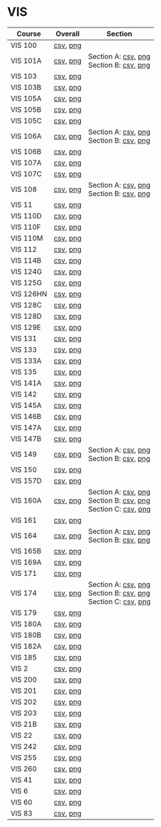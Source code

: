 # VIS

| Course | Overall | Section |
| ------ | ------- | ------- |
| VIS 100 | [csv](https://github.com/UCSD-Historical-Enrollment-Data/2025Winter/blob/main/overall/VIS%20100.csv), [png](https://raw.githubusercontent.com/UCSD-Historical-Enrollment-Data/2025Winter/main/plot_overall/VIS%20100.png) |  |
| VIS 101A | [csv](https://github.com/UCSD-Historical-Enrollment-Data/2025Winter/blob/main/overall/VIS%20101A.csv), [png](https://raw.githubusercontent.com/UCSD-Historical-Enrollment-Data/2025Winter/main/plot_overall/VIS%20101A.png) | Section A: [csv](https://github.com/UCSD-Historical-Enrollment-Data/2025Winter/blob/main/section/VIS%20101A_A.csv), [png](https://raw.githubusercontent.com/UCSD-Historical-Enrollment-Data/2025Winter/main/plot_section/VIS%20101A_A.png)<br>Section B: [csv](https://github.com/UCSD-Historical-Enrollment-Data/2025Winter/blob/main/section/VIS%20101A_B.csv), [png](https://raw.githubusercontent.com/UCSD-Historical-Enrollment-Data/2025Winter/main/plot_section/VIS%20101A_B.png) |
| VIS 103 | [csv](https://github.com/UCSD-Historical-Enrollment-Data/2025Winter/blob/main/overall/VIS%20103.csv), [png](https://raw.githubusercontent.com/UCSD-Historical-Enrollment-Data/2025Winter/main/plot_overall/VIS%20103.png) |  |
| VIS 103B | [csv](https://github.com/UCSD-Historical-Enrollment-Data/2025Winter/blob/main/overall/VIS%20103B.csv), [png](https://raw.githubusercontent.com/UCSD-Historical-Enrollment-Data/2025Winter/main/plot_overall/VIS%20103B.png) |  |
| VIS 105A | [csv](https://github.com/UCSD-Historical-Enrollment-Data/2025Winter/blob/main/overall/VIS%20105A.csv), [png](https://raw.githubusercontent.com/UCSD-Historical-Enrollment-Data/2025Winter/main/plot_overall/VIS%20105A.png) |  |
| VIS 105B | [csv](https://github.com/UCSD-Historical-Enrollment-Data/2025Winter/blob/main/overall/VIS%20105B.csv), [png](https://raw.githubusercontent.com/UCSD-Historical-Enrollment-Data/2025Winter/main/plot_overall/VIS%20105B.png) |  |
| VIS 105C | [csv](https://github.com/UCSD-Historical-Enrollment-Data/2025Winter/blob/main/overall/VIS%20105C.csv), [png](https://raw.githubusercontent.com/UCSD-Historical-Enrollment-Data/2025Winter/main/plot_overall/VIS%20105C.png) |  |
| VIS 106A | [csv](https://github.com/UCSD-Historical-Enrollment-Data/2025Winter/blob/main/overall/VIS%20106A.csv), [png](https://raw.githubusercontent.com/UCSD-Historical-Enrollment-Data/2025Winter/main/plot_overall/VIS%20106A.png) | Section A: [csv](https://github.com/UCSD-Historical-Enrollment-Data/2025Winter/blob/main/section/VIS%20106A_A.csv), [png](https://raw.githubusercontent.com/UCSD-Historical-Enrollment-Data/2025Winter/main/plot_section/VIS%20106A_A.png)<br>Section B: [csv](https://github.com/UCSD-Historical-Enrollment-Data/2025Winter/blob/main/section/VIS%20106A_B.csv), [png](https://raw.githubusercontent.com/UCSD-Historical-Enrollment-Data/2025Winter/main/plot_section/VIS%20106A_B.png) |
| VIS 106B | [csv](https://github.com/UCSD-Historical-Enrollment-Data/2025Winter/blob/main/overall/VIS%20106B.csv), [png](https://raw.githubusercontent.com/UCSD-Historical-Enrollment-Data/2025Winter/main/plot_overall/VIS%20106B.png) |  |
| VIS 107A | [csv](https://github.com/UCSD-Historical-Enrollment-Data/2025Winter/blob/main/overall/VIS%20107A.csv), [png](https://raw.githubusercontent.com/UCSD-Historical-Enrollment-Data/2025Winter/main/plot_overall/VIS%20107A.png) |  |
| VIS 107C | [csv](https://github.com/UCSD-Historical-Enrollment-Data/2025Winter/blob/main/overall/VIS%20107C.csv), [png](https://raw.githubusercontent.com/UCSD-Historical-Enrollment-Data/2025Winter/main/plot_overall/VIS%20107C.png) |  |
| VIS 108 | [csv](https://github.com/UCSD-Historical-Enrollment-Data/2025Winter/blob/main/overall/VIS%20108.csv), [png](https://raw.githubusercontent.com/UCSD-Historical-Enrollment-Data/2025Winter/main/plot_overall/VIS%20108.png) | Section A: [csv](https://github.com/UCSD-Historical-Enrollment-Data/2025Winter/blob/main/section/VIS%20108_A.csv), [png](https://raw.githubusercontent.com/UCSD-Historical-Enrollment-Data/2025Winter/main/plot_section/VIS%20108_A.png)<br>Section B: [csv](https://github.com/UCSD-Historical-Enrollment-Data/2025Winter/blob/main/section/VIS%20108_B.csv), [png](https://raw.githubusercontent.com/UCSD-Historical-Enrollment-Data/2025Winter/main/plot_section/VIS%20108_B.png) |
| VIS 11 | [csv](https://github.com/UCSD-Historical-Enrollment-Data/2025Winter/blob/main/overall/VIS%2011.csv), [png](https://raw.githubusercontent.com/UCSD-Historical-Enrollment-Data/2025Winter/main/plot_overall/VIS%2011.png) |  |
| VIS 110D | [csv](https://github.com/UCSD-Historical-Enrollment-Data/2025Winter/blob/main/overall/VIS%20110D.csv), [png](https://raw.githubusercontent.com/UCSD-Historical-Enrollment-Data/2025Winter/main/plot_overall/VIS%20110D.png) |  |
| VIS 110F | [csv](https://github.com/UCSD-Historical-Enrollment-Data/2025Winter/blob/main/overall/VIS%20110F.csv), [png](https://raw.githubusercontent.com/UCSD-Historical-Enrollment-Data/2025Winter/main/plot_overall/VIS%20110F.png) |  |
| VIS 110M | [csv](https://github.com/UCSD-Historical-Enrollment-Data/2025Winter/blob/main/overall/VIS%20110M.csv), [png](https://raw.githubusercontent.com/UCSD-Historical-Enrollment-Data/2025Winter/main/plot_overall/VIS%20110M.png) |  |
| VIS 112 | [csv](https://github.com/UCSD-Historical-Enrollment-Data/2025Winter/blob/main/overall/VIS%20112.csv), [png](https://raw.githubusercontent.com/UCSD-Historical-Enrollment-Data/2025Winter/main/plot_overall/VIS%20112.png) |  |
| VIS 114B | [csv](https://github.com/UCSD-Historical-Enrollment-Data/2025Winter/blob/main/overall/VIS%20114B.csv), [png](https://raw.githubusercontent.com/UCSD-Historical-Enrollment-Data/2025Winter/main/plot_overall/VIS%20114B.png) |  |
| VIS 124G | [csv](https://github.com/UCSD-Historical-Enrollment-Data/2025Winter/blob/main/overall/VIS%20124G.csv), [png](https://raw.githubusercontent.com/UCSD-Historical-Enrollment-Data/2025Winter/main/plot_overall/VIS%20124G.png) |  |
| VIS 125G | [csv](https://github.com/UCSD-Historical-Enrollment-Data/2025Winter/blob/main/overall/VIS%20125G.csv), [png](https://raw.githubusercontent.com/UCSD-Historical-Enrollment-Data/2025Winter/main/plot_overall/VIS%20125G.png) |  |
| VIS 126HN | [csv](https://github.com/UCSD-Historical-Enrollment-Data/2025Winter/blob/main/overall/VIS%20126HN.csv), [png](https://raw.githubusercontent.com/UCSD-Historical-Enrollment-Data/2025Winter/main/plot_overall/VIS%20126HN.png) |  |
| VIS 128C | [csv](https://github.com/UCSD-Historical-Enrollment-Data/2025Winter/blob/main/overall/VIS%20128C.csv), [png](https://raw.githubusercontent.com/UCSD-Historical-Enrollment-Data/2025Winter/main/plot_overall/VIS%20128C.png) |  |
| VIS 128D | [csv](https://github.com/UCSD-Historical-Enrollment-Data/2025Winter/blob/main/overall/VIS%20128D.csv), [png](https://raw.githubusercontent.com/UCSD-Historical-Enrollment-Data/2025Winter/main/plot_overall/VIS%20128D.png) |  |
| VIS 129E | [csv](https://github.com/UCSD-Historical-Enrollment-Data/2025Winter/blob/main/overall/VIS%20129E.csv), [png](https://raw.githubusercontent.com/UCSD-Historical-Enrollment-Data/2025Winter/main/plot_overall/VIS%20129E.png) |  |
| VIS 131 | [csv](https://github.com/UCSD-Historical-Enrollment-Data/2025Winter/blob/main/overall/VIS%20131.csv), [png](https://raw.githubusercontent.com/UCSD-Historical-Enrollment-Data/2025Winter/main/plot_overall/VIS%20131.png) |  |
| VIS 133 | [csv](https://github.com/UCSD-Historical-Enrollment-Data/2025Winter/blob/main/overall/VIS%20133.csv), [png](https://raw.githubusercontent.com/UCSD-Historical-Enrollment-Data/2025Winter/main/plot_overall/VIS%20133.png) |  |
| VIS 133A | [csv](https://github.com/UCSD-Historical-Enrollment-Data/2025Winter/blob/main/overall/VIS%20133A.csv), [png](https://raw.githubusercontent.com/UCSD-Historical-Enrollment-Data/2025Winter/main/plot_overall/VIS%20133A.png) |  |
| VIS 135 | [csv](https://github.com/UCSD-Historical-Enrollment-Data/2025Winter/blob/main/overall/VIS%20135.csv), [png](https://raw.githubusercontent.com/UCSD-Historical-Enrollment-Data/2025Winter/main/plot_overall/VIS%20135.png) |  |
| VIS 141A | [csv](https://github.com/UCSD-Historical-Enrollment-Data/2025Winter/blob/main/overall/VIS%20141A.csv), [png](https://raw.githubusercontent.com/UCSD-Historical-Enrollment-Data/2025Winter/main/plot_overall/VIS%20141A.png) |  |
| VIS 142 | [csv](https://github.com/UCSD-Historical-Enrollment-Data/2025Winter/blob/main/overall/VIS%20142.csv), [png](https://raw.githubusercontent.com/UCSD-Historical-Enrollment-Data/2025Winter/main/plot_overall/VIS%20142.png) |  |
| VIS 145A | [csv](https://github.com/UCSD-Historical-Enrollment-Data/2025Winter/blob/main/overall/VIS%20145A.csv), [png](https://raw.githubusercontent.com/UCSD-Historical-Enrollment-Data/2025Winter/main/plot_overall/VIS%20145A.png) |  |
| VIS 146B | [csv](https://github.com/UCSD-Historical-Enrollment-Data/2025Winter/blob/main/overall/VIS%20146B.csv), [png](https://raw.githubusercontent.com/UCSD-Historical-Enrollment-Data/2025Winter/main/plot_overall/VIS%20146B.png) |  |
| VIS 147A | [csv](https://github.com/UCSD-Historical-Enrollment-Data/2025Winter/blob/main/overall/VIS%20147A.csv), [png](https://raw.githubusercontent.com/UCSD-Historical-Enrollment-Data/2025Winter/main/plot_overall/VIS%20147A.png) |  |
| VIS 147B | [csv](https://github.com/UCSD-Historical-Enrollment-Data/2025Winter/blob/main/overall/VIS%20147B.csv), [png](https://raw.githubusercontent.com/UCSD-Historical-Enrollment-Data/2025Winter/main/plot_overall/VIS%20147B.png) |  |
| VIS 149 | [csv](https://github.com/UCSD-Historical-Enrollment-Data/2025Winter/blob/main/overall/VIS%20149.csv), [png](https://raw.githubusercontent.com/UCSD-Historical-Enrollment-Data/2025Winter/main/plot_overall/VIS%20149.png) | Section A: [csv](https://github.com/UCSD-Historical-Enrollment-Data/2025Winter/blob/main/section/VIS%20149_A.csv), [png](https://raw.githubusercontent.com/UCSD-Historical-Enrollment-Data/2025Winter/main/plot_section/VIS%20149_A.png)<br>Section B: [csv](https://github.com/UCSD-Historical-Enrollment-Data/2025Winter/blob/main/section/VIS%20149_B.csv), [png](https://raw.githubusercontent.com/UCSD-Historical-Enrollment-Data/2025Winter/main/plot_section/VIS%20149_B.png) |
| VIS 150 | [csv](https://github.com/UCSD-Historical-Enrollment-Data/2025Winter/blob/main/overall/VIS%20150.csv), [png](https://raw.githubusercontent.com/UCSD-Historical-Enrollment-Data/2025Winter/main/plot_overall/VIS%20150.png) |  |
| VIS 157D | [csv](https://github.com/UCSD-Historical-Enrollment-Data/2025Winter/blob/main/overall/VIS%20157D.csv), [png](https://raw.githubusercontent.com/UCSD-Historical-Enrollment-Data/2025Winter/main/plot_overall/VIS%20157D.png) |  |
| VIS 160A | [csv](https://github.com/UCSD-Historical-Enrollment-Data/2025Winter/blob/main/overall/VIS%20160A.csv), [png](https://raw.githubusercontent.com/UCSD-Historical-Enrollment-Data/2025Winter/main/plot_overall/VIS%20160A.png) | Section A: [csv](https://github.com/UCSD-Historical-Enrollment-Data/2025Winter/blob/main/section/VIS%20160A_A.csv), [png](https://raw.githubusercontent.com/UCSD-Historical-Enrollment-Data/2025Winter/main/plot_section/VIS%20160A_A.png)<br>Section B: [csv](https://github.com/UCSD-Historical-Enrollment-Data/2025Winter/blob/main/section/VIS%20160A_B.csv), [png](https://raw.githubusercontent.com/UCSD-Historical-Enrollment-Data/2025Winter/main/plot_section/VIS%20160A_B.png)<br>Section C: [csv](https://github.com/UCSD-Historical-Enrollment-Data/2025Winter/blob/main/section/VIS%20160A_C.csv), [png](https://raw.githubusercontent.com/UCSD-Historical-Enrollment-Data/2025Winter/main/plot_section/VIS%20160A_C.png) |
| VIS 161 | [csv](https://github.com/UCSD-Historical-Enrollment-Data/2025Winter/blob/main/overall/VIS%20161.csv), [png](https://raw.githubusercontent.com/UCSD-Historical-Enrollment-Data/2025Winter/main/plot_overall/VIS%20161.png) |  |
| VIS 164 | [csv](https://github.com/UCSD-Historical-Enrollment-Data/2025Winter/blob/main/overall/VIS%20164.csv), [png](https://raw.githubusercontent.com/UCSD-Historical-Enrollment-Data/2025Winter/main/plot_overall/VIS%20164.png) | Section A: [csv](https://github.com/UCSD-Historical-Enrollment-Data/2025Winter/blob/main/section/VIS%20164_A.csv), [png](https://raw.githubusercontent.com/UCSD-Historical-Enrollment-Data/2025Winter/main/plot_section/VIS%20164_A.png)<br>Section B: [csv](https://github.com/UCSD-Historical-Enrollment-Data/2025Winter/blob/main/section/VIS%20164_B.csv), [png](https://raw.githubusercontent.com/UCSD-Historical-Enrollment-Data/2025Winter/main/plot_section/VIS%20164_B.png) |
| VIS 165B | [csv](https://github.com/UCSD-Historical-Enrollment-Data/2025Winter/blob/main/overall/VIS%20165B.csv), [png](https://raw.githubusercontent.com/UCSD-Historical-Enrollment-Data/2025Winter/main/plot_overall/VIS%20165B.png) |  |
| VIS 169A | [csv](https://github.com/UCSD-Historical-Enrollment-Data/2025Winter/blob/main/overall/VIS%20169A.csv), [png](https://raw.githubusercontent.com/UCSD-Historical-Enrollment-Data/2025Winter/main/plot_overall/VIS%20169A.png) |  |
| VIS 171 | [csv](https://github.com/UCSD-Historical-Enrollment-Data/2025Winter/blob/main/overall/VIS%20171.csv), [png](https://raw.githubusercontent.com/UCSD-Historical-Enrollment-Data/2025Winter/main/plot_overall/VIS%20171.png) |  |
| VIS 174 | [csv](https://github.com/UCSD-Historical-Enrollment-Data/2025Winter/blob/main/overall/VIS%20174.csv), [png](https://raw.githubusercontent.com/UCSD-Historical-Enrollment-Data/2025Winter/main/plot_overall/VIS%20174.png) | Section A: [csv](https://github.com/UCSD-Historical-Enrollment-Data/2025Winter/blob/main/section/VIS%20174_A.csv), [png](https://raw.githubusercontent.com/UCSD-Historical-Enrollment-Data/2025Winter/main/plot_section/VIS%20174_A.png)<br>Section B: [csv](https://github.com/UCSD-Historical-Enrollment-Data/2025Winter/blob/main/section/VIS%20174_B.csv), [png](https://raw.githubusercontent.com/UCSD-Historical-Enrollment-Data/2025Winter/main/plot_section/VIS%20174_B.png)<br>Section C: [csv](https://github.com/UCSD-Historical-Enrollment-Data/2025Winter/blob/main/section/VIS%20174_C.csv), [png](https://raw.githubusercontent.com/UCSD-Historical-Enrollment-Data/2025Winter/main/plot_section/VIS%20174_C.png) |
| VIS 179 | [csv](https://github.com/UCSD-Historical-Enrollment-Data/2025Winter/blob/main/overall/VIS%20179.csv), [png](https://raw.githubusercontent.com/UCSD-Historical-Enrollment-Data/2025Winter/main/plot_overall/VIS%20179.png) |  |
| VIS 180A | [csv](https://github.com/UCSD-Historical-Enrollment-Data/2025Winter/blob/main/overall/VIS%20180A.csv), [png](https://raw.githubusercontent.com/UCSD-Historical-Enrollment-Data/2025Winter/main/plot_overall/VIS%20180A.png) |  |
| VIS 180B | [csv](https://github.com/UCSD-Historical-Enrollment-Data/2025Winter/blob/main/overall/VIS%20180B.csv), [png](https://raw.githubusercontent.com/UCSD-Historical-Enrollment-Data/2025Winter/main/plot_overall/VIS%20180B.png) |  |
| VIS 182A | [csv](https://github.com/UCSD-Historical-Enrollment-Data/2025Winter/blob/main/overall/VIS%20182A.csv), [png](https://raw.githubusercontent.com/UCSD-Historical-Enrollment-Data/2025Winter/main/plot_overall/VIS%20182A.png) |  |
| VIS 185 | [csv](https://github.com/UCSD-Historical-Enrollment-Data/2025Winter/blob/main/overall/VIS%20185.csv), [png](https://raw.githubusercontent.com/UCSD-Historical-Enrollment-Data/2025Winter/main/plot_overall/VIS%20185.png) |  |
| VIS 2 | [csv](https://github.com/UCSD-Historical-Enrollment-Data/2025Winter/blob/main/overall/VIS%202.csv), [png](https://raw.githubusercontent.com/UCSD-Historical-Enrollment-Data/2025Winter/main/plot_overall/VIS%202.png) |  |
| VIS 200 | [csv](https://github.com/UCSD-Historical-Enrollment-Data/2025Winter/blob/main/overall/VIS%20200.csv), [png](https://raw.githubusercontent.com/UCSD-Historical-Enrollment-Data/2025Winter/main/plot_overall/VIS%20200.png) |  |
| VIS 201 | [csv](https://github.com/UCSD-Historical-Enrollment-Data/2025Winter/blob/main/overall/VIS%20201.csv), [png](https://raw.githubusercontent.com/UCSD-Historical-Enrollment-Data/2025Winter/main/plot_overall/VIS%20201.png) |  |
| VIS 202 | [csv](https://github.com/UCSD-Historical-Enrollment-Data/2025Winter/blob/main/overall/VIS%20202.csv), [png](https://raw.githubusercontent.com/UCSD-Historical-Enrollment-Data/2025Winter/main/plot_overall/VIS%20202.png) |  |
| VIS 203 | [csv](https://github.com/UCSD-Historical-Enrollment-Data/2025Winter/blob/main/overall/VIS%20203.csv), [png](https://raw.githubusercontent.com/UCSD-Historical-Enrollment-Data/2025Winter/main/plot_overall/VIS%20203.png) |  |
| VIS 21B | [csv](https://github.com/UCSD-Historical-Enrollment-Data/2025Winter/blob/main/overall/VIS%2021B.csv), [png](https://raw.githubusercontent.com/UCSD-Historical-Enrollment-Data/2025Winter/main/plot_overall/VIS%2021B.png) |  |
| VIS 22 | [csv](https://github.com/UCSD-Historical-Enrollment-Data/2025Winter/blob/main/overall/VIS%2022.csv), [png](https://raw.githubusercontent.com/UCSD-Historical-Enrollment-Data/2025Winter/main/plot_overall/VIS%2022.png) |  |
| VIS 242 | [csv](https://github.com/UCSD-Historical-Enrollment-Data/2025Winter/blob/main/overall/VIS%20242.csv), [png](https://raw.githubusercontent.com/UCSD-Historical-Enrollment-Data/2025Winter/main/plot_overall/VIS%20242.png) |  |
| VIS 255 | [csv](https://github.com/UCSD-Historical-Enrollment-Data/2025Winter/blob/main/overall/VIS%20255.csv), [png](https://raw.githubusercontent.com/UCSD-Historical-Enrollment-Data/2025Winter/main/plot_overall/VIS%20255.png) |  |
| VIS 260 | [csv](https://github.com/UCSD-Historical-Enrollment-Data/2025Winter/blob/main/overall/VIS%20260.csv), [png](https://raw.githubusercontent.com/UCSD-Historical-Enrollment-Data/2025Winter/main/plot_overall/VIS%20260.png) |  |
| VIS 41 | [csv](https://github.com/UCSD-Historical-Enrollment-Data/2025Winter/blob/main/overall/VIS%2041.csv), [png](https://raw.githubusercontent.com/UCSD-Historical-Enrollment-Data/2025Winter/main/plot_overall/VIS%2041.png) |  |
| VIS 6 | [csv](https://github.com/UCSD-Historical-Enrollment-Data/2025Winter/blob/main/overall/VIS%206.csv), [png](https://raw.githubusercontent.com/UCSD-Historical-Enrollment-Data/2025Winter/main/plot_overall/VIS%206.png) |  |
| VIS 60 | [csv](https://github.com/UCSD-Historical-Enrollment-Data/2025Winter/blob/main/overall/VIS%2060.csv), [png](https://raw.githubusercontent.com/UCSD-Historical-Enrollment-Data/2025Winter/main/plot_overall/VIS%2060.png) |  |
| VIS 83 | [csv](https://github.com/UCSD-Historical-Enrollment-Data/2025Winter/blob/main/overall/VIS%2083.csv), [png](https://raw.githubusercontent.com/UCSD-Historical-Enrollment-Data/2025Winter/main/plot_overall/VIS%2083.png) |  |
